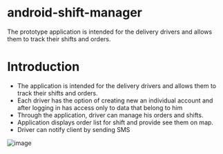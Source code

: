 # android-shift-manager
The prototype application is intended for the delivery drivers and allows them to track their shifts and orders.

# Introduction
- The application is intended for the delivery drivers and allows them to track their shifts and orders.
- Each driver has the option of creating new an individual account and after logging in has access only to data that belong to him
- Through the application, driver can manage his orders and shifts.
- Application displays order list for shift and provide see them on map.
- Driver can notify client by sending SMS

![image](https://user-images.githubusercontent.com/28375942/136111734-5dbf53b5-70b6-4469-9ba5-195935eafb8e.png)



